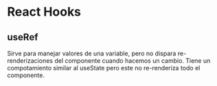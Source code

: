 # React Hooks

## useRef

Sirve para manejar valores de una variable, pero no dispara re-renderizaciones
del componente cuando hacemos un cambio. Tiene un compotamiento similar al useState
pero este no re-renderiza todo el componente.

